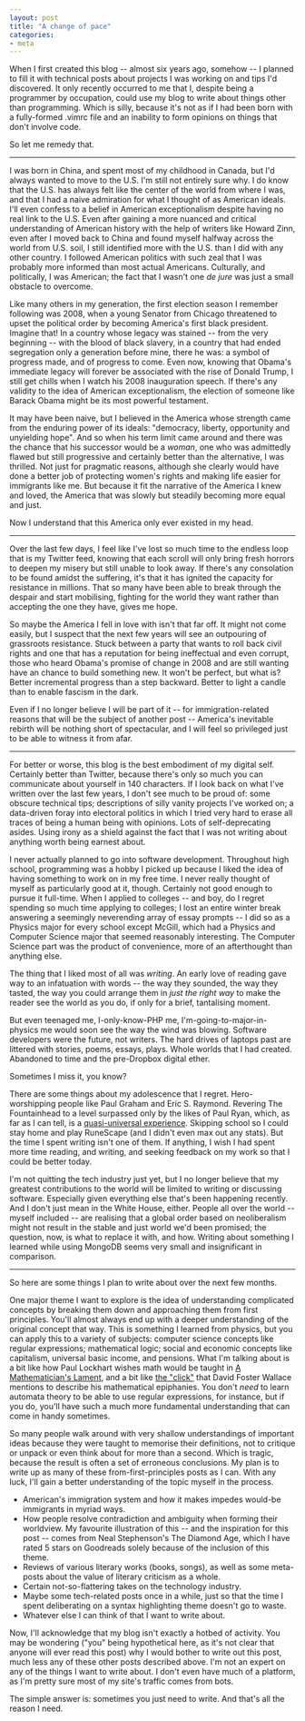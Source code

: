 ```yaml
---
layout: post
title: "A change of pace"
categories:
- meta
---
```


When I first created this blog -- almost six years ago, somehow -- I planned to
fill it with technical posts about projects I was working on and tips I'd
discovered. It only recently occurred to me that I, despite being a programmer
by occupation, could use my blog to write about things other than programming.
Which is silly, because it's not as if I had been born with a fully-formed
.vimrc file and an inability to form opinions on things that don't involve
code.

So let me remedy that.

***

I was born in China, and spent most of my childhood in Canada, but I'd always
wanted to move to the U.S. I'm still not entirely sure why. I do know that the
U.S. has always felt like the center of the world from where I was, and that I
had a naive admiration for what I thought of as American ideals. I'll even
confess to a belief in American exceptionalism despite having no real link to
the U.S. Even after gaining a more nuanced and critical understanding of
American history with the help of writers like Howard Zinn, even after I moved
back to China and found myself halfway across the world from U.S. soil, I still
identified more with the U.S. than I did with any other country. I followed
American politics with such zeal that I was probably more informed than most
actual Americans. Culturally, and politically, I was American; the fact that I
wasn't one _de jure_ was just a small obstacle to overcome.

Like many others in my generation, the first election season I remember
following was 2008, when a young Senator from Chicago threatened to upset
the political order by becoming America's first black president. Imagine that!
In a country whose legacy was stained -- from the very beginning -- with the
blood of black slavery, in a country that had ended segregation only a
generation before mine, there he was: a symbol of progress made, and of
progress to come. Even now, knowing that Obama's immediate legacy will forever
be associated with the rise of Donald Trump, I still get chills when I watch
his 2008 inauguration speech. If there's any validity to the idea of American
exceptionalism, the election of someone like Barack Obama might be its most
powerful testament.

It may have been naive, but I believed in the America whose strength came from
the enduring power of its ideals: "democracy, liberty, opportunity and
unyielding hope". And so when his term limit came around and there was the
chance that his successor would be a _woman_, one who was admittedly flawed but
still progressive and certainly better than the alternative, I was thrilled.
Not just for pragmatic reasons, although she clearly would have done a better
job of protecting women's rights and making life easier for immigrants like me.
But because it fit the narrative of the America I knew and loved, the America
that was slowly but steadily becoming more equal and just.

Now I understand that this America only ever existed in my head.

***

Over the last few days, I feel like I've lost so much time to the endless loop
that is my Twitter feed, knowing that each scroll will only bring fresh horrors
to deepen my misery but still unable to look away. If there's any consolation
to be found amidst the suffering, it's that it has ignited the capacity for
resistance in millions. That so many have been able to break through the
despair and start mobilising, fighting for the world they want rather than
accepting the one they have, gives me hope.

So maybe the America I fell in love with isn't that far off. It might not come
easily, but I suspect that the next few years will see an outpouring of
grassroots resistance. Stuck between a party that wants to roll back civil
rights and one that has a reputation for being ineffectual and even corrupt,
those who heard Obama's promise of change in 2008 and are still wanting have an
chance to build something new. It won't be perfect, but what is? Better
incremental progress than a step backward. Better to light a candle than to
enable fascism in the dark.

Even if I no longer believe I will be part of it -- for immigration-related
reasons that will be the subject of another post -- America's inevitable
rebirth will be nothing short of spectacular, and I will feel so privileged
just to be able to witness it from afar.

***

For better or worse, this blog is the best embodiment of my digital self.
Certainly better than Twitter, because there's only so much you can communicate
about yourself in 140 characters. If I look back on what I've written over the
last few years, I don't see much to be proud of: some obscure technical tips;
descriptions of silly vanity projects I've worked on; a data-driven foray into
electoral politics in which I tried very hard to erase all traces of being a
human being with opinions. Lots of self-deprecating asides. Using irony as a
shield against the fact that I was not writing about anything worth being
earnest about.

I never actually planned to go into software development. Throughout high
school, programming was a hobby I picked up because I liked the idea of having
something to work on in my free time. I never really thought of myself as
particularly good at it, though. Certainly not good enough to pursue it
full-time. When I applied to colleges -- and boy, do I regret spending so much
time applying to colleges; I lost an entire winter break answering a
seemingly neverending array of essay prompts -- I did so as a Physics major for
every school except McGill, which had a Physics and Computer Science major that
seemed reasonably interesting. The Computer Science part was the product of
convenience, more of an afterthought than anything else.

The thing that I liked most of all was _writing_. An early love of reading gave
way to an infatuation with words -- the way they sounded, the way they tasted,
the way you could arrange them in _just the right way_ to make the reader see
the world as you do, if only for a brief, tantalising moment.

But even teenaged me, I-only-know-PHP me, I'm-going-to-major-in-physics me
would soon see the way the wind was blowing. Software developers were the
future, not writers. The hard drives of laptops past are littered with stories,
poems, essays, plays. Whole worlds that I had created. Abandoned to time and
the pre-Dropbox digital ether.

Sometimes I miss it, you know?

There are some things about my adolescence that I regret. Hero-worshipping
people like Paul Graham and Eric S. Raymond. Revering The Fountainhead to a level
surpassed only by the likes of Paul Ryan, which, as far as I can tell, is a
[quasi-universal experience][aynrand]. Skipping school so I could stay home and
play RuneScape (and I didn't even max out any stats). But the time I spent
writing isn't one of them. If anything, I wish I had spent more time reading,
and writing, and seeking feedback on my work so that I could be better today.

I'm not quitting the tech industry just yet, but I no longer believe that my
greatest contributions to the world will be limited to writing or discussing
software. Especially given everything else that's been happening recently. And
I don't just mean in the White House, either. People all over the world --
myself included -- are realising that a global order based on neoliberalism
might not result in the stable and just world we'd been promised; the question,
now, is what to replace it with, and how. Writing about something I learned
while using MongoDB seems very small and insignificant in comparison.

***

So here are some things I plan to write about over the next few months.

One major theme I want to explore is the idea of understanding complicated
concepts by breaking them down and approaching them from first principles.
You'll almost always end up with a deeper understanding of the original concept
that way. This is something I learned from physics, but you can apply this to a
variety of subjects: computer science concepts like regular expressions;
mathematical logic; social and economic concepts like capitalism, universal
basic income, and pensions. What I'm talking about is a bit like how Paul
Lockhart wishes math would be taught in [A Mathematician's Lament][lament], and
a bit like [the "click"][dfw] that David Foster Wallace mentions to describe
his mathematical epiphanies. You don't _need_ to learn automata theory to be
able to use regular expressions, for instance, but if you do, you'll have such
a much more fundamental understanding that can come in handy sometimes.

So many people walk around with very shallow understandings of important ideas
because they were taught to memorise their definitions, not to critique or
unpack or even think about for more than a second. Which is tragic, because
the result is often a set of erroneous conclusions. My plan is to write up as
many of these from-first-principles posts as I can. With any luck, I'll gain a
better understanding of the topic myself in the process.

* American's immigration system and how it makes impedes would-be immigrants in
  myriad ways.
* How people resolve contradiction and ambiguity when forming their
  worldview. My favourite illustration of this -- and the inspiration for this
  post -- comes from Neal Stephenson's The Diamond Age, which I have rated 5
  stars on Goodreads solely because of the inclusion of this theme.
* Reviews of various literary works (books, songs), as well as some meta-posts
  about the value of literary criticism as a whole.
* Certain not-so-flattering takes on the technology industry.
* Maybe some tech-related posts once in a while, just so that the time I spent
  deliberating on a syntax highlighting theme doesn't go to waste.
* Whatever else I can think of that I want to write about.

Now, I'll acknowledge that my blog isn't exactly a hotbed of activity. You may
be wondering ("you" being hypothetical here, as it's not clear that anyone will
ever read this post) why I would bother to write out this post, much less any
of these other posts described above. I'm not an expert on any of the things I
want to write about. I don't even have much of a platform, as I'm pretty sure
most of my site's traffic comes from bots.

The simple answer is: sometimes you just need to write. And that's all the
reason I need.

[aynrand]: http://www.newyorker.com/humor/daily-shouts/i-was-ayn-rands-lover
[lament]: https://www.maa.org/external_archive/devlin/LockhartsLament.pdf
[dfw]: https://www.dalkeyarchive.com/a-conversation-with-david-foster-wallace-by-larry-mccaffery/

